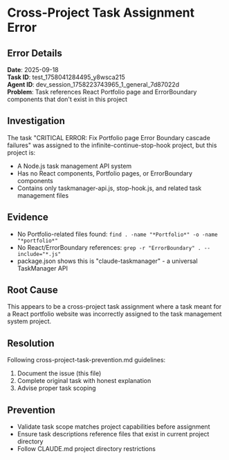 # Cross-Project Task Assignment Error

## Error Details
**Date**: 2025-09-18  
**Task ID**: test_1758041284495_y8wsca215  
**Agent ID**: dev_session_1758223743965_1_general_7d87022d  
**Problem**: Task references React Portfolio page and ErrorBoundary components that don't exist in this project

## Investigation
The task "CRITICAL ERROR: Fix Portfolio page Error Boundary cascade failures" was assigned to the infinite-continue-stop-hook project, but this project is:
- A Node.js task management API system
- Has no React components, Portfolio pages, or ErrorBoundary components
- Contains only taskmanager-api.js, stop-hook.js, and related task management files

## Evidence
- No Portfolio-related files found: `find . -name "*Portfolio*" -o -name "*portfolio*"`
- No React/ErrorBoundary references: `grep -r "ErrorBoundary" . --include="*.js"`
- package.json shows this is "claude-taskmanager" - a universal TaskManager API

## Root Cause
This appears to be a cross-project task assignment where a task meant for a React portfolio website was incorrectly assigned to the task management system project.

## Resolution
Following cross-project-task-prevention.md guidelines:
1. Document the issue (this file)
2. Complete original task with honest explanation
3. Advise proper task scoping

## Prevention
- Validate task scope matches project capabilities before assignment
- Ensure task descriptions reference files that exist in current project directory
- Follow CLAUDE.md project directory restrictions